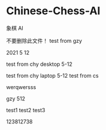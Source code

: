 # Chinese-Chess-AI

象棋 AI

不要删除此文件！
test from gzy

2021 5 12

test from chy desktop 5-12

test from chy laptop 5-12
test from cs

werqwersss

gzy 512

test1
test2
test3

123812738
